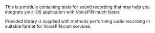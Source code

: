 This is a module containing tools for sound recording that may help you integrate your iOS application with VoicePIN much faster.

Provided library is supplied with methods performing audio recording in suitable format for VoicePIN.com services.
